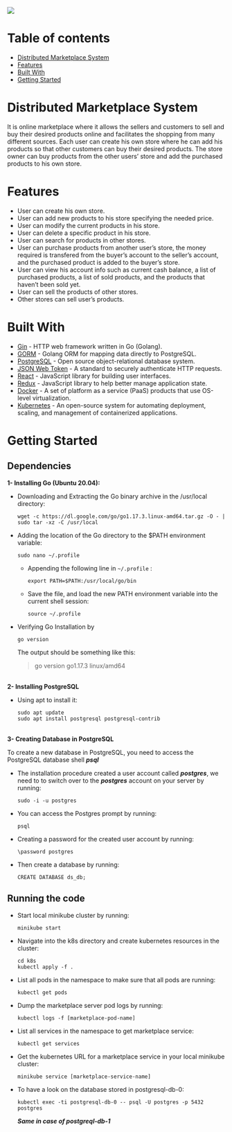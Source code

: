 ![](https://socialify.git.ci/MariamFahmy98/Distributed-Marketplace-System/image?descriptionEditable=Marketplace%20System%20where%20sellers%20and%20customers%20to%20sell%20and%20buy%20their%20desired%20products%20online%20and%20facilitates%20the%20shopping%20from%20many%20different%20sources.&font=Inter&forks=1&issues=1&logo=https%3A%2F%2Fraw.githubusercontent.com%2FMariamFahmy98%2FDistributed-Marketplace-System%2Fmain%2Ffrontend%2Fpublic%2Flogo512.png&pattern=Solid&pulls=1&stargazers=1&theme=Dark)

# Table of contents
* [Distributed Marketplace System](#distributed-marketplace-system)
* [Features](#features)
* [Built With](#built-with)
* [Getting Started](#getting-started)

# Distributed Marketplace System
It is online marketplace where it allows the sellers and customers to sell and buy their desired products online and facilitates the shopping from many different sources. Each user can create his own store where he can add his products so that other customers can buy their desired products. The store owner can buy products from the other users’ store and add the purchased products to his own store.

# Features
   - User can create his own store.
   - User can add new products to his store specifying the needed price.
   - User can modify the current products in his store.
   - User can delete a specific product in his store.
   - User can search for products in other stores.
   - User can purchase products from another user’s store, the money required is transfered from the buyer’s account to the seller’s account, and the purchased product is added to the buyer’s store.
   - User can view his account info such as current cash balance, a list of purchased products, a list of sold products, and the products that haven’t been sold yet.
   - User can sell the products of other stores.
   - Other stores can sell user’s products.

# Built With
   - [Gin](https://github.com/gin-gonic/gin#gin-web-framework) - HTTP web framework written in Go (Golang).
   - [GORM](https://gorm.io/index.html) - Golang ORM for mapping data directly to PostgreSQL.
   - [PostgreSQL](https://www.postgresql.org/) - Open source object-relational database system.
   - [JSON Web Token](https://jwt.io/) - A standard to securely authenticate HTTP requests.
   - [React](https://reactjs.org/) - JavaScript library for building user interfaces.
   - [Redux](https://redux.js.org/) - JavaScript library to help better manage application state.
   - [Docker](https://www.docker.com/) - A set of platform as a service (PaaS) products that use OS-level virtualization.
   - [Kubernetes](https://kubernetes.io/) - An open-source system for automating deployment, scaling, and management of containerized applications.

# Getting Started
## Dependencies
<b>1- Installing Go (Ubuntu 20.04): </b>
- Downloading and Extracting the Go binary archive in the /usr/local directory:
  ```
  wget -c https://dl.google.com/go/go1.17.3.linux-amd64.tar.gz -O - | sudo tar -xz -C /usr/local
  ```
- Adding the location of the Go directory to the $PATH environment variable:
  ```
  sudo nano ~/.profile
  ```
  -  Appending the following line in ``` ~/.profile ``` :
     ```
     export PATH=$PATH:/usr/local/go/bin
     ```
  - Save the file, and load the new PATH environment variable into the current shell session:
     ```
     source ~/.profile
     ```
- Verifying Go Installation by 
  ```
  go version
  ```
  The output should be something like this:  
  > go version go1.17.3 linux/amd64
<!-------------------------------------------------------------------------------------------------->
</br>
<b>2- Installing PostgreSQL</b>

- Using apt to install it:
  ```
  sudo apt update
  sudo apt install postgresql postgresql-contrib
  ```
<!-------------------------------------------------------------------------------------------------->
</br>
<b>3- Creating Database in PostgreSQL</b>

To create a new database in PostgreSQL, you need to access the PostgreSQL database shell ***psql***
- The installation procedure created a user account called ***postgres***, we need to to switch over to the ***postgres*** account on your server by running:
  ```
  sudo -i -u postgres
  ```
- You can access the Postgres prompt by running: 
  ```
  psql
  ```
- Creating a password for the created user account by running: 
  ```
  \password postgres
  ```

- Then create a database by running: 
  ```
  CREATE DATABASE ds_db;
  ```
<!-------------------------------------------------------------------------------------------------->
## Running the code
- Start local minikube cluster by running:
  ```
  minikube start
  ```
- Navigate into the k8s directory and create kubernetes resources in the cluster:
  ```
  cd k8s
  kubectl apply -f .
  ```
- List all pods in the namespace to make sure that all pods are running:
  ```
  kubectl get pods
  ```
- Dump the marketplace server pod logs by running:
  ```
  kubectl logs -f [marketplace-pod-name]
  ```
- List all services in the namespace to get marketplace service:
  ```
  kubectl get services
  ```
- Get the kubernetes URL for a marketplace service in your local minikube cluster:
  ```
  minikube service [marketplace-service-name]
  ```
- To have a look on the database stored in postgresql-db-0:
  ```
  kubectl exec -ti postgresql-db-0 -- psql -U postgres -p 5432 postgres
  ```
  ***Same in case of postgreql-db-1***
  
